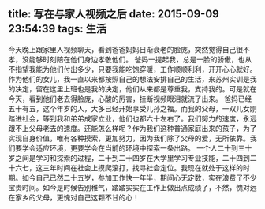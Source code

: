 title: 写在与家人视频之后
date: 2015-09-09 23:54:39
tags: 生活
---


今天晚上跟家里人视频聊天，看到爸爸妈妈日渐衰老的脸庞，突然觉得自己很不孝，没能够时刻陪在他们身边孝敬他们。<!-- more -->
爸妈一提起我，总是一脸的骄傲，也从不指望我能为他们付出多少，只要我能吃饱穿暖，工作顺顺利利，开开心心就好。作为他们的女儿，我一直以来都按照自己的想法安排自己的生活，来苏州实训是我的决定，留在这里上班也是我的决定，他们从来都是尊重我，支持我的。可是就在今天，看到他们老去得脸庞，心酸的厉害，挂断视频眼泪就流了出来。
爸妈已经五十有五，这个年岁的人，大多已经开始享受儿孙之福。而我的父母，一双儿女刚踏进社会，等到我和弟弟成家立业，他们也都六十左右了。我们努力的速度，永远跟不上父母老去的速度。还能怎么样呢？作为我们这种普通家庭出来的孩子，为了实现自身价值，唯有各种摸索，更加努力，因为我们除了父母的爱，无所依靠。我们要学会适应环境，更要学会在当前的环境中探索一条出路。
一个人二十到三十岁之间是学习和探索的过程，二十到二十四岁在大学里学习专业技能，二十四到二十六七，这三年时间在社会上摸爬滚打，找寻社会定位。我现在就处于这样的时期。如今自己已然二十五岁，参加工作快一年半，期间心无定数，实在浪费了不少宝贵时间。如今是时候告别稚气，踏踏实实在工作上做出点成绩了，不然，愧对远在家乡的父母，更愧对自己这颗不甘的心！